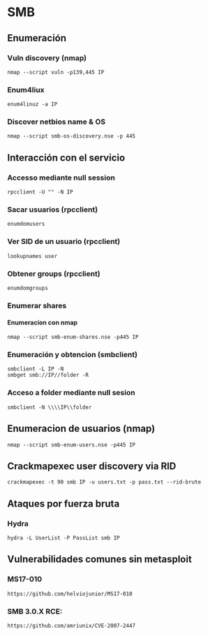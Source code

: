# SMB

## Enumeración
### Vuln discovery (nmap)
```
nmap --script vuln -p139,445 IP
```
### Enum4liux
```
enum4linuz -a IP
```
### Discover netbios name & OS 
```
nmap --script smb-os-discovery.nse -p 445 
```

## Interacción con el servicio
### Accesso mediante null session
```
rpcclient -U "" -N IP
```
### Sacar usuarios (rpcclient)
```
enumdomusers
```
### Ver SID de un usuario (rpcclient)
```
lookupnames user
```
### Obtener groups (rpcclient)
``` 
enumdomgroups
```		
### Enumerar shares
#### Enumeracion con nmap
```
nmap --script smb-enum-shares.nse -p445 IP
```
### Enumeración y obtencion (smbclient)
```
smbclient -L IP -N
smbget smb://IP//folder -R
```
### Acceso a folder mediante null sesion
```
smbclient -N \\\\IP\\folder 
```
## Enumeracion de usuarios (nmap)
```
nmap --script smb-enum-users.nse -p445 IP
```
## Crackmapexec user discovery via RID
```
crackmapexec -t 90 smb IP -u users.txt -p pass.txt --rid-brute
```

## Ataques por fuerza bruta
### Hydra
```
hydra -L UserList -P PassList smb IP
```

## Vulnerabilidades comunes sin metasploit
### MS17-010
```
https://github.com/helviojunior/MS17-010 
```
### SMB 3.0.X RCE:				
```
https://github.com/amriunix/CVE-2007-2447
```
